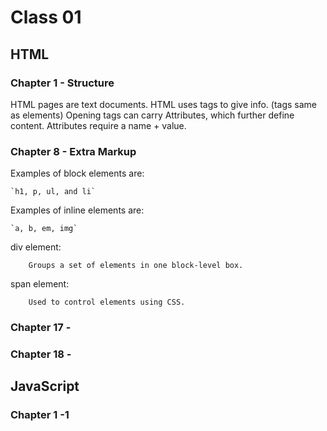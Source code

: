 # Class 01

## HTML

### Chapter 1 - Structure

HTML pages are text documents.
HTML uses tags to give info. (tags same as elements)
Opening tags can carry Attributes, which further define content.
Attributes require a name + value.

### Chapter 8 - Extra Markup

Examples of block elements are:

    `h1, p, ul, and li`

Examples of inline elements are:

    `a, b, em, img`

div element:

        Groups a set of elements in one block-level box.

span element:

        Used to control elements using CSS.

### Chapter 17 -

### Chapter 18 -

## JavaScript

### Chapter 1 -1
